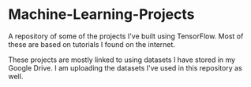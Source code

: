 # Machine-Learning-Projects
A repository of some of the projects I've built using TensorFlow. Most of these are based on tutorials I found on the internet.

These projects are mostly linked to using datasets I have stored in my Google Drive. I am uploading the datasets I've used in this repository as well.
